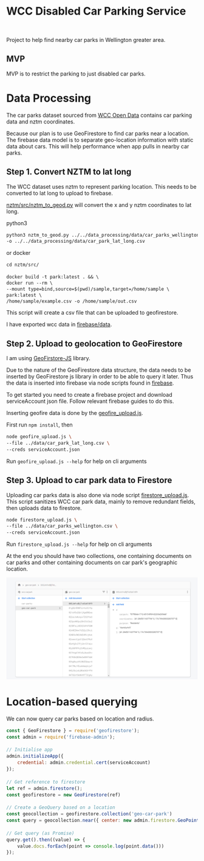 # WCC Disabled Car Parking Service
[![<CircleCI>](https://circleci.com/gh/Harmannz/parking-finder.svg?style=svg&circle-token=17846e621b353d07f0cd298e2f7233fba2e1b395)](https://app.circleci.com/pipelines/github/Harmannz/parking-finder)

Project to help find nearby car parks in Wellington greater area.

## MVP

MVP is to restrict the parking to just disabled car parks.

# Data Processing

The car parks dataset sourced from [WCC Open Data](https://data-wcc.opendata.arcgis.com/datasets/a1ec0e82e8c2471b97607bd7e08622b5_0) contains car parking data and nztm coordinates.

Because our plan is to use GeoFirestore to find car parks near a location. 
The firebase data model is to separate geo-location information with static data about cars. This will help performance when app pulls in nearby car parks.

 
## Step 1. Convert NZTM to lat long

The WCC dataset uses nztm to represent parking location. This needs to be converted to lat long to upload to firebase.

[nztm/src/nztm_to_geod.py](nztm/src/nztm_to_geod.py) will convert the x and y nztm coordinates to lat long.

python3 
```bash
python3 nztm_to_geod.py ../../data_processing/data/car_parks_wellington.csv \
-o ../../data_processing/data/car_park_lat_long.csv
```

or docker

```$bash
cd nztm/src/

docker build -t park:latest . && \
docker run --rm \
--mount type=bind,source=$(pwd)/sample,target=/home/sample \
park:latest \
/home/sample/example.csv -o /home/sample/out.csv
```

This script will create a csv file that can be uploaded to geofirestore.

I have exported wcc data in [firebase/data](firebase/data).

## Step 2. Upload to geolocation to GeoFirestore 

I am using [GeoFirstore-JS](https://github.com/MichaelSolati/geofirestore-js/blob/master/README.md) library.

Due to the nature of the GeoFirestore data structure, the data needs to be inserted by GeoFirestore js library in order to be able to query it later. 
Thus the data is inserted into firebase via node scripts found in [firebase](firebase).  

To get started you need to create a firebase project and download serviceAccount json file. Follow relevant firebase guides to do this.

Inserting geofire data is done by the [geofire_upload.js](firebase/src/geofire_upload.js).

First run `npm install`, then

```bash
node geofire_upload.js \
--file ../data/car_park_lat_long.csv \
--creds serviceAccount.json
```

Run `geofire_upload.js --help` for help on cli arguments

## Step 3. Upload to car park data to Firestore

Uploading car parks data is also done via node script [firestore_upload.js](firebase/src/firestore_upload.js). This script sanitizes WCC car park data, mainly to remove redundant fields, then uploads data to firestore. 

```bash
node firestore_upload.js \
--file ../data/car_parks_wellington.csv \
--creds serviceAccount.json
```

Run `firestore_upload.js --help` for help on cli arguments

At the end you should have two collections, one containing documents on car parks and other containing documents on car park's geographic location.

![Firebase geolocation data example](geo-car-park.PNG "Firebase Geo location data")

# Location-based querying

We can now query car parks based on location and radius.

```javascript
const { GeoFirestore } = require('geofirestore');
const admin = require('firebase-admin');

// Initialise app
admin.initializeApp({
    credential: admin.credential.cert(serviceAccount)
});

// Get reference to firestore
let ref = admin.firestore();
const geofirestore = new GeoFirestore(ref)

// Create a GeoQuery based on a location
const geocollection = geofirestore.collection('geo-car-park')
const query = geocollection.near({ center: new admin.firestore.GeoPoint(-41, 174), radius: 1000 });

// Get query (as Promise)
query.get().then((value) => {
    value.docs.forEach(point => console.log(point.data()))
});

```